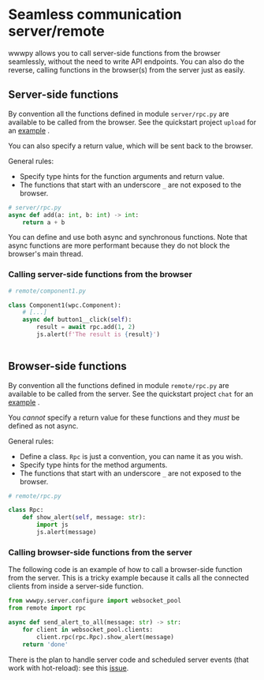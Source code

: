 # Seamless communication server/remote

wwwpy allows you to call server-side functions from the browser seamlessly, 
without the need to write API endpoints.
You can also do the reverse, calling functions in the browser(s) from the server just as easily.


## Server-side functions


By convention all the functions defined in module `server/rpc.py` are available to be called from the browser.
See the quickstart project `upload` for an [example](../src/wwwpy/common/quickstart/upload/server/rpc.py) .

You can also specify a return value, which will be sent back to the browser.

General rules:
- Specify type hints for the function arguments and return value.
- The functions that start with an underscore `_` are not exposed to the browser.

```python
# server/rpc.py
async def add(a: int, b: int) -> int:
    return a + b
```

You can define and use both async and synchronous functions. 
Note that async functions are more performant 
because they do not block the browser's main thread. 

### Calling server-side functions from the browser
```python
# remote/component1.py

class Component1(wpc.Component):
    # [...]
    async def button1__click(self):
        result = await rpc.add(1, 2)
        js.alert(f'The result is {result}')
        
```


## Browser-side functions

By convention all the functions defined in module `remote/rpc.py` are available to be called from the server.
See the quickstart project `chat` for an [example](../src/wwwpy/common/quickstart/chat/remote/rpc.py) .

You _cannot_ specify a return value for these functions and they _must_ be defined as not async.


General rules:
- Define a class. `Rpc` is just a convention, you can name it as you wish. 
- Specify type hints for the method arguments.
- The functions that start with an underscore `_` are not exposed to the browser.


```python
# remote/rpc.py

class Rpc:
    def show_alert(self, message: str):
        import js
        js.alert(message)
```


### Calling browser-side functions from the server

The following code is an example of how to call a browser-side function from the server.
This is a tricky example because it calls all the connected clients from inside a server-side function.

  
```python
from wwwpy.server.configure import websocket_pool
from remote import rpc

async def send_alert_to_all(message: str) -> str:
    for client in websocket_pool.clients:
        client.rpc(rpc.Rpc).show_alert(message)
    return 'done'
```

There is the plan to handle server code and scheduled server events (that work with hot-reload): see this [issue](https://github.com/wwwpy-labs/wwwpy/issues/7).